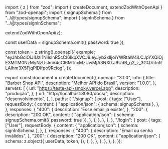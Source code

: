 import { z } from "zod";
import { createDocument, extendZodWithOpenApi } from "zod-openapi";
import { signupSchema } from "../@types/signupSchema";
import { signInSchema } from "../@types/signinSchema";

extendZodWithOpenApi(z);

const userData = signupSchema.omit({ password: true });

const token = z.string().openapi({
example:
"eyJhbGciOiJIUzI1NiIsInR5cCI6IkpXVCJ9.eyJyb2xlIjoiYWRtaW4iLCJpYXQiOjE3MTM0NzMyNzUsImV4cCI6MTcxMzUwMjA3NX0.J9UdB_g2_z_3GQ7ctnRLAIhm3X5FjqPlDlfpo9Rciog",
});

export const document = createDocument({
openapi: "3.1.0",
info: {
title: "Barber Shop API",
description: "Melhor API do Brasil",
version: "1.0.0",
},
servers: [
{
url: "https://teste-api-smoky.vercel.app",
description: "produção",
},
{
url: "http://localhost:8080/docs/",
description: "desenvolvimento",
},
],
paths: {
"/signup": {
post: {
tags: ["User"],
requestBody: {
content: {
"application/json": { schema: signupSchema },
},
},
responses: {
"400": {
description: "Esse email já existe",
},
"200": {
description: "200 OK",
content: {
"application/json": {
schema: signupSchema.omit({ password: true }),
},
},
},
},
},
},
"/login": {
post: {
tags: ["User"],
requestBody: {
content: {
"application/json": { schema: signInSchema },
},
},
responses: {
"400": {
description: "Email ou senha inválidos",
},
"200": {
description: "200 OK",
content: {
"application/json": {
schema: z.object({
userData,
token,
}),
},
},
},
},
},
},
},
});
